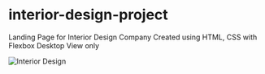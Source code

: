 # interior-design-project
Landing Page for Interior Design Company
Created using HTML, CSS with Flexbox
Desktop View only

![Interior Design](https://ibb.co/S7m8txJ)
